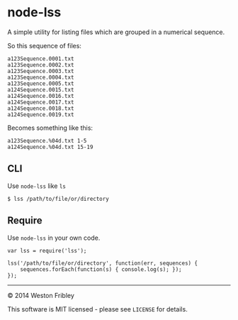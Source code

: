 node-lss
========

A simple utility for listing files which are grouped in a numerical sequence.

So this sequence of files:

    a123Sequence.0001.txt
    a123Sequence.0002.txt
    a123Sequence.0003.txt
    a123Sequence.0004.txt
    a123Sequence.0005.txt
    a124Sequence.0015.txt
    a124Sequence.0016.txt
    a124Sequence.0017.txt
    a124Sequence.0018.txt
    a124Sequence.0019.txt

Becomes something like this:
    
    a123Sequence.%04d.txt 1-5
    a124Sequence.%04d.txt 15-19

CLI
---

Use `node-lss` like `ls`

    $ lss /path/to/file/or/directory

Require
-------

Use `node-lss` in your own code.

```node
var lss = require('lss');

lss('/path/to/file/or/directory', function(err, sequences) {
    sequences.forEach(function(s) { console.log(s); });
});
```
-----

&copy; 2014 Weston Fribley

This software is MIT licensed - please see `LICENSE` for details.

